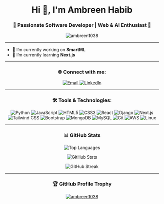 <h1 align="center">Hi 👋, I'm Ambreen Habib</h1>
<h3 align="center">🌟 Passionate Software Developer | Web & AI Enthusiast 🌟</h3>

<p align="center">
  <img src="https://komarev.com/ghpvc/?username=ambreen1038&label=Profile%20Views&color=brightgreen&style=flat-square" alt="ambreen1038" />
</p>

---

- 🔭 I’m currently working on **SmartML**
- 🌱 I’m currently learning **Next.js**

---

<h3 align="center">🌐 Connect with me:</h3>
<p align="center">
  <a href="mailto:ambreenhabib.tech@gmail.com" target="blank">
    <img src="https://img.shields.io/badge/Email-@gmail.com-red?style=flat&logo=gmail&logoColor=white" alt="Email" />
  </a>
  <a href="https://www.linkedin.com/in/ambreen-habib-9977972a3/" target="blank">
    <img src="https://img.shields.io/badge/LinkedIn-AmbreenHabib-teal?style=flat&logo=linkedin&logoColor=white" alt="LinkedIn" />
  </a>
</p>

---

<h3 align="center">🛠️ Tools & Technologies:</h3>
<p align="center">
    <img src="https://img.shields.io/badge/-Python-306998?style=flat&logo=python&logoColor=white" alt="Python">
    <img src="https://img.shields.io/badge/-JavaScript-F7DF1E?style=flat&logo=javascript&logoColor=white" alt="JavaScript">
    <img src="https://img.shields.io/badge/-HTML5-E34F26?style=flat&logo=html5&logoColor=white" alt="HTML5">
    <img src="https://img.shields.io/badge/-CSS3-1572B6?style=flat&logo=css3&logoColor=white" alt="CSS3">
    <img src="https://img.shields.io/badge/-React-61DAFB?style=flat&logo=react&logoColor=white" alt="React">
    <img src="https://img.shields.io/badge/-Django-092E20?style=flat&logo=django&logoColor=white" alt="Django">
    <img src="https://img.shields.io/badge/-Next.js-000000?style=flat&logo=next.js&logoColor=white" alt="Next.js">
    <img src="https://img.shields.io/badge/-Tailwind%20CSS-06B6D4?style=flat&logo=tailwind-css&logoColor=white" alt="Tailwind CSS">
    <img src="https://img.shields.io/badge/-Bootstrap-7952B3?style=flat&logo=bootstrap&logoColor=white" alt="Bootstrap">
    <img src="https://img.shields.io/badge/-MongoDB-47A248?style=flat&logo=mongodb&logoColor=white" alt="MongoDB">
    <img src="https://img.shields.io/badge/-MySQL-4479A1?style=flat&logo=mysql&logoColor=white" alt="MySQL">
    <img src="https://img.shields.io/badge/-Git-F05032?style=flat&logo=git&logoColor=white" alt="Git">
    <img src="https://img.shields.io/badge/-AWS-232F3E?style=flat&logo=amazonaws&logoColor=white" alt="AWS">
    <img src="https://img.shields.io/badge/-Linux-FCC624?style=flat&logo=linux&logoColor=black" alt="Linux">
</p>

---

<h3 align="center">📊 GitHub Stats</h3>
<p align="center">
  <img src="https://github-readme-stats.vercel.app/api/top-langs/?username=ambreen1038&layout=compact&theme=radical" alt="Top Languages" />
</p>
<p align="center">
  <img src="https://github-readme-stats.vercel.app/api?username=ambreen1038&show_icons=true&theme=radical" alt="GitHub Stats" />
</p>
<p align="center">
  <img src="https://github-readme-streak-stats.herokuapp.com/?user=ambreen1038&theme=radical" alt="GitHub Streak" />
</p>

---

<h3 align="center">🏆 GitHub Profile Trophy</h3>
<p align="center">
  <a href="https://github.com/ryo-ma/github-profile-trophy">
    <img src="https://github-profile-trophy.vercel.app/?username=ambreen1038&theme=onedark&row=2&column=3" alt="ambreen1038" />
  </a>
</p>

